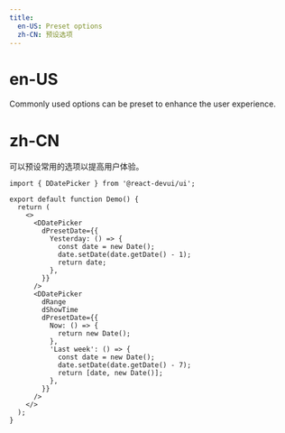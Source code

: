 ```yaml
---
title:
  en-US: Preset options
  zh-CN: 预设选项
---
```


# en-US

Commonly used options can be preset to enhance the user experience.

# zh-CN

可以预设常用的选项以提高用户体验。

```tsx
import { DDatePicker } from '@react-devui/ui';

export default function Demo() {
  return (
    <>
      <DDatePicker
        dPresetDate={{
          Yesterday: () => {
            const date = new Date();
            date.setDate(date.getDate() - 1);
            return date;
          },
        }}
      />
      <DDatePicker
        dRange
        dShowTime
        dPresetDate={{
          Now: () => {
            return new Date();
          },
          'Last week': () => {
            const date = new Date();
            date.setDate(date.getDate() - 7);
            return [date, new Date()];
          },
        }}
      />
    </>
  );
}
```
